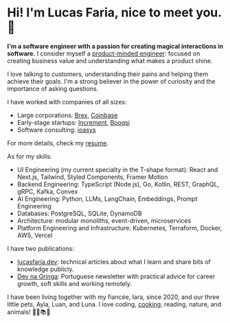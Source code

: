 # Hi! I'm Lucas Faria, nice to meet you. 👋

**I'm a software engineer with a passion for creating magical interactions in software.** I consider myself a [product-minded engineer](https://blog.pragmaticengineer.com/the-product-minded-engineer/): focused on creating business value and understanding what makes a product shine.

I love <Link href="bytes/social-side-of-software-engineering" target="_self">talking to customers</Link>, understanding their pains and helping them achieve their goals. I'm a strong believer in the power of curiosity and the importance of asking questions.

I have worked with companies of all sizes:

- Large corporations: [Brex](https://www.brex.com/), [Coinbase](https://www.coinbase.com/)
- Early-stage startups: [Increment](https://www.joinincrement.com/), [Booqsi](https://www.booqsi.com/)
- Software consulting: [ioasys](https://ioasys.com.br/en)

For more details, check my [resume](https://cv.lucasfaria.dev/).

As for my skills:

- UI Engineering (my current specialty in the T-shape format): React and Next.js, Tailwind, Styled Components, Framer Motion
- Backend Engineering: TypeScript (Node.js), Go, Kotlin, REST, GraphQL, gRPC, Kafka, Convex
- AI Engineering: Python, LLMs, LangChain, Embeddings, Prompt Engineering
- Databases: PostgreSQL, SQLite, DynamoDB
- Architecture: modular monoliths, event-driven, microservices
- Platform Engineering and Infrastructure: Kubernetes, Terraform, Docker, AWS, Vercel

I have two publications:

- [lucasfaria.dev](https://lucasfaria.dev/writing): technical articles about what I learn and share bits of knowledge publicly.
- [Dev na Gringa](https://devnagringa.substack.com): Portuguese newsletter with practical advice for career growth, soft skills and working remotely.

I have been living together with my fiancée, Iara, since 2020, and our three little pets, Ayla, Luan, and Luna. I love coding, [cooking](https://receitas.lucasfaria.dev/), reading, nature, and animals! 🌵🐾📚🍳
